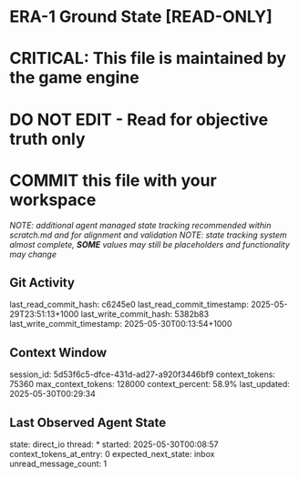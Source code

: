 # ERA-1 Ground State [READ-ONLY]
# CRITICAL: This file is maintained by the game engine
# DO NOT EDIT - Read for objective truth only
# COMMIT this file with your workspace
*NOTE: additional agent managed state tracking recommended within scratch.md and for alignment and validation*
*NOTE: state tracking system almost complete, **SOME** values may still be placeholders and functionality may change*

## Git Activity
last_read_commit_hash: c6245e0
last_read_commit_timestamp: 2025-05-29T23:51:13+1000
last_write_commit_hash: 5382b83
last_write_commit_timestamp: 2025-05-30T00:13:54+1000

## Context Window
session_id: 5d53f6c5-dfce-431d-ad27-a920f3446bf9
context_tokens: 75360
max_context_tokens: 128000
context_percent: 58.9%
last_updated: 2025-05-30T00:29:34

## Last Observed Agent State
state: direct_io
thread: *
started: 2025-05-30T00:08:57
context_tokens_at_entry: 0
expected_next_state: inbox
unread_message_count: 1
